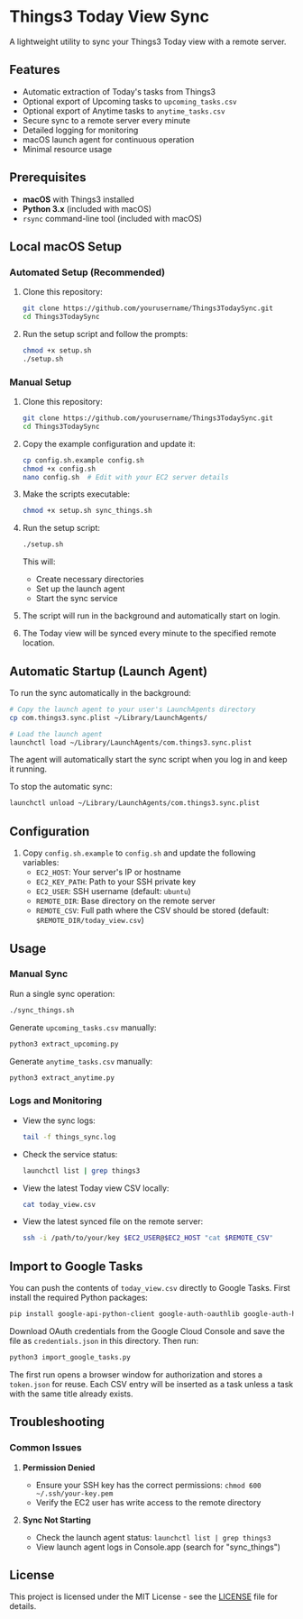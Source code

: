 # Things3 Today View Sync

A lightweight utility to sync your Things3 Today view with a remote server.

## Features

- Automatic extraction of Today's tasks from Things3
- Optional export of Upcoming tasks to ``upcoming_tasks.csv``
- Optional export of Anytime tasks to ``anytime_tasks.csv``
- Secure sync to a remote server every minute
- Detailed logging for monitoring
- macOS launch agent for continuous operation
- Minimal resource usage

## Prerequisites

- **macOS** with Things3 installed
- **Python 3.x** (included with macOS)
- `rsync` command-line tool (included with macOS)

## Local macOS Setup

### Automated Setup (Recommended)

1. Clone this repository:
   ```bash
   git clone https://github.com/yourusername/Things3TodaySync.git
   cd Things3TodaySync
   ```

2. Run the setup script and follow the prompts:
   ```bash
   chmod +x setup.sh
   ./setup.sh
   ```

### Manual Setup

1. Clone this repository:
   ```bash
   git clone https://github.com/yourusername/Things3TodaySync.git
   cd Things3TodaySync
   ```

2. Copy the example configuration and update it:
   ```bash
   cp config.sh.example config.sh
   chmod +x config.sh
   nano config.sh  # Edit with your EC2 server details
   ```

3. Make the scripts executable:
   ```bash
   chmod +x setup.sh sync_things.sh
   ```

4. Run the setup script:
   ```bash
   ./setup.sh
   ```
   This will:
   - Create necessary directories
   - Set up the launch agent
   - Start the sync service

5. The script will run in the background and automatically start on login.

6. The Today view will be synced every minute to the specified remote location.

## Automatic Startup (Launch Agent)

To run the sync automatically in the background:

```bash
# Copy the launch agent to your user's LaunchAgents directory
cp com.things3.sync.plist ~/Library/LaunchAgents/

# Load the launch agent
launchctl load ~/Library/LaunchAgents/com.things3.sync.plist
```

The agent will automatically start the sync script when you log in and keep it running.

To stop the automatic sync:
```bash
launchctl unload ~/Library/LaunchAgents/com.things3.sync.plist
```

## Configuration

1. Copy `config.sh.example` to `config.sh` and update the following variables:
   - `EC2_HOST`: Your server's IP or hostname
   - `EC2_KEY_PATH`: Path to your SSH private key
   - `EC2_USER`: SSH username (default: `ubuntu`)
   - `REMOTE_DIR`: Base directory on the remote server
   - `REMOTE_CSV`: Full path where the CSV should be stored (default: `$REMOTE_DIR/today_view.csv`)

## Usage

### Manual Sync

Run a single sync operation:
```bash
./sync_things.sh
```

Generate ``upcoming_tasks.csv`` manually:
```bash
python3 extract_upcoming.py
```

Generate ``anytime_tasks.csv`` manually:
```bash
python3 extract_anytime.py
```

### Logs and Monitoring

- View the sync logs:
  ```bash
  tail -f things_sync.log
  ```

- Check the service status:
  ```bash
  launchctl list | grep things3
  ```

- View the latest Today view CSV locally:
  ```bash
  cat today_view.csv
  ```

- View the latest synced file on the remote server:
  ```bash
  ssh -i /path/to/your/key $EC2_USER@$EC2_HOST "cat $REMOTE_CSV"
  ```

## Import to Google Tasks

You can push the contents of `today_view.csv` directly to Google Tasks. First
install the required Python packages:

```bash
pip install google-api-python-client google-auth-oauthlib google-auth-httplib2
```

Download OAuth credentials from the Google Cloud Console and save the file as
`credentials.json` in this directory. Then run:

```bash
python3 import_google_tasks.py
```

The first run opens a browser window for authorization and stores a
`token.json` for reuse. Each CSV entry will be inserted as a task unless a task
with the same title already exists.

## Troubleshooting

### Common Issues

1. **Permission Denied**
   - Ensure your SSH key has the correct permissions: `chmod 600 ~/.ssh/your-key.pem`
   - Verify the EC2 user has write access to the remote directory

2. **Sync Not Starting**
   - Check the launch agent status: `launchctl list | grep things3`
   - View launch agent logs in Console.app (search for "sync_things")


## License

This project is licensed under the MIT License - see the [LICENSE](LICENSE) file for details.
